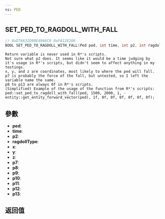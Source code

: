 ```yaml
---
ns: PED
---
```

## SET_PED_TO_RAGDOLL_WITH_FALL

```c
// 0xD76632D99E4966C8 0xFA12E286
BOOL SET_PED_TO_RAGDOLL_WITH_FALL(Ped ped, int time, int p2, int ragdollType, float x, float y, float z, float p7, float p8, float p9, float p10, float p11, float p12, float p13);
```

```
Return variable is never used in R*'s scripts.  
Not sure what p2 does. It seems like it would be a time judging by it's usage in R*'s scripts, but didn't seem to affect anything in my testings.  
x, y, and z are coordinates, most likely to where the ped will fall.  
p7 is probably the force of the fall, but untested, so I left the variable name the same.  
p8 to p13 are always 0f in R*'s scripts.  
(Simplified) Example of the usage of the function from R*'s scripts:  
ped::set_ped_to_ragdoll_with_fall(ped, 1500, 2000, 1, -entity::get_entity_forward_vector(ped), 1f, 0f, 0f, 0f, 0f, 0f, 0f);  
```

## 參數
* **ped**: 
* **time**: 
* **p2**: 
* **ragdollType**: 
* **x**: 
* **y**: 
* **z**: 
* **p7**: 
* **p8**: 
* **p9**: 
* **p10**: 
* **p11**: 
* **p12**: 
* **p13**: 

## 返回值
